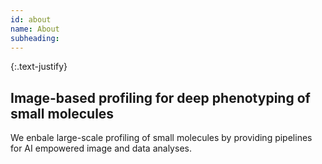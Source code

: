 ```yaml
---
id: about
name: About
subheading: 
---
```

{:.text-justify}
<h2>Image-based profiling for deep phenotyping of small molecules</h2>  
We enbale large-scale profiling of small molecules by providing pipelines for AI empowered image and data analyses.
